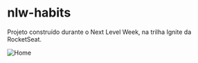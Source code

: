 # nlw-habits
Projeto construído durante o Next Level Week, na trilha Ignite da RocketSeat.

![Home](https://user-images.githubusercontent.com/79213268/214311870-9791c06c-e085-45a3-b693-d041435229d7.png)
